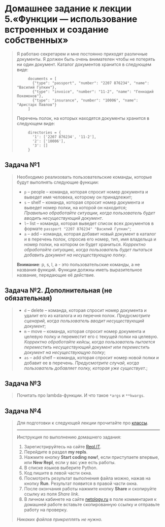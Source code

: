 # Домашнее задание к лекции 5.«Функции — использование встроенных и создание собственных»
>
>Я работаю секретарем и мне постоянно приходят различные документы. Я должен быть очень внимателен чтобы не потерять ни один документ. Каталог документов хранится в следующем виде:
>
>```
>      documents = [
>        {"type": "passport", "number": "2207 876234", "name": "Василий Гупкин"},
>        {"type": "invoice", "number": "11-2", "name": "Геннадий Покемонов"},
>        {"type": "insurance", "number": "10006", "name": "Аристарх Павлов"}
>      ]
>```    
>Перечень полок, на которых находятся документы хранится в следующем виде:
>
>```
>      directories = {
>        '1': ['2207 876234', '11-2'],
>        '2': ['10006'],
>        '3': []
>      }
>```
>
## Задача №1
>Необходимо реализовать пользовательские команды, которые будут выполнять следующие функции:
>
>* `p` – people – команда, которая спросит номер документа и выведет имя человека, которому он принадлежит;
>* `s` – shelf – команда, которая спросит номер документа и выведет номер полки, на которой он находится;  
>*Правильно обработайте ситуации, когда пользователь будет вводить несуществующий документ*.
>* `l`– list – команда, которая выведет список всех документов в формате `passport "2207 876234" "Василий Гупкин"`;
>* `a` – add – команда, которая добавит новый документ в каталог и в перечень полок, спросив его номер, тип, имя владельца и номер полки, на котором он будет храниться. *Корректно обработайте ситуацию, когда пользователь будет пытаться добавить документ на несуществующую полку*.
>
>**Внимание**: p, s, l, a - это пользовательские команды, а не названия функций. Функции должны иметь выразительное название, передающие её действие.
>
## Задача №2. Дополнительная (не обязательная)
>* `d` – delete – команда, которая спросит номер документа и удалит его из каталога и из перечня полок. *Предусмотрите сценарий, когда пользователь вводит несуществующий документ*;
>* `m` – move – команда, которая спросит номер документа и целевую полку и переместит его с текущей полки на целевую. *Корректно обработайте кейсы, когда пользователь пытается переместить несуществующий документ или переместить документ на несуществующую полку*;
>* `as` – add shelf – команда, которая спросит номер новой полки и добавит ее в перечень. *Предусмотрите случай, когда пользователь добавляет полку, которая уже существует*.;
>
## Задача №3
>Почитать про lambda-функции. И что такое `*args` и `**kwargs`.
>
## Задача №4
>Для подготовки к следующей лекции прочитайте про [классы](https://pythonworld.ru/osnovy/obektno-orientirovannoe-programmirovanie-obshhee-predstavlenie.html).
>
>---
>Инструкция по выполнению домашнего задания:
>
>1. Зарегистрируйтесь на сайте [Repl.IT](https://repl.it/).
>2. Перейдите в раздел **my repls**.
>3. Нажмите кнопку **Start coding now!**, если приступаете впервые, или **New Repl**, если у вас уже есть работы.
>4. В списке языков выберите Python.
>5. Код пишите в левой части окна.
>6. Посмотреть результат выполнения файла можно, нажав на кнопку **Run**. Результат появится в правой части окна.
>7. После окончания работы нажмите кнопку **Share** и скопируйте ссылку из поля *Share link*.
>8. В личном кабинете на сайте [netology.ru](http://netology.ru/) в поле комментария к домашней работе вставьте скопированную ссылку и отправьте работу на проверку.
>
>*Никаких файлов прикреплять не нужно.*
